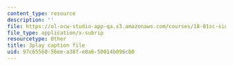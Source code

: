 ```yaml
---
content_type: resource
description: ''
file: https://ol-ocw-studio-app-qa.s3.amazonaws.com/courses/18-01sc-single-variable-calculus-fall-2010/97c6556056eea38fe0a650014b096cb0_21784.srt
file_type: application/x-subrip
resourcetype: Other
title: 3play caption file
uid: 97c65560-56ee-a38f-e0a6-50014b096cb0
---
```

